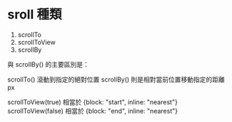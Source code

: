 # sroll 種類

1. scrollTo
2. scrollToView
3. scrollBy

與 scrollBy() 的主要區別是：

scrollTo() 滾動到指定的絕對位置
scrollBy() 則是相對當前位置移動指定的距離 px

scrollToView(true) 相當於
{block: "start", inline: "nearest"}
scrollToView(false) 相當於
{block: "end", inline: "nearest"}
